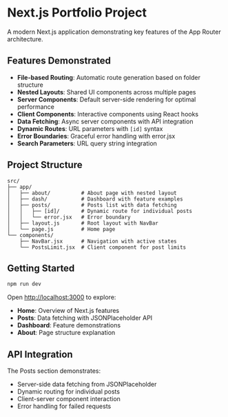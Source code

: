 # Next.js Portfolio Project

A modern Next.js application demonstrating key features of the App Router architecture.

## Features Demonstrated

- **File-based Routing**: Automatic route generation based on folder structure
- **Nested Layouts**: Shared UI components across multiple pages
- **Server Components**: Default server-side rendering for optimal performance
- **Client Components**: Interactive components using React hooks
- **Data Fetching**: Async server components with API integration
- **Dynamic Routes**: URL parameters with `[id]` syntax
- **Error Boundaries**: Graceful error handling with error.jsx
- **Search Parameters**: URL query string integration

## Project Structure

```
src/
├── app/
│   ├── about/          # About page with nested layout
│   ├── dash/           # Dashboard with feature examples
│   ├── posts/          # Posts list with data fetching
│   │   ├── [id]/       # Dynamic route for individual posts
│   │   └── error.jsx   # Error boundary
│   ├── layout.js       # Root layout with NavBar
│   └── page.js         # Home page
└── components/
    ├── NavBar.jsx      # Navigation with active states
    └── PostsLimit.jsx  # Client component for post limits
```

## Getting Started

```bash
npm run dev
```

Open [http://localhost:3000](http://localhost:3000) to explore:

- **Home**: Overview of Next.js features
- **Posts**: Data fetching with JSONPlaceholder API
- **Dashboard**: Feature demonstrations
- **About**: Page structure explanation

## API Integration

The Posts section demonstrates:
- Server-side data fetching from JSONPlaceholder
- Dynamic routing for individual posts
- Client-server component interaction
- Error handling for failed requests
